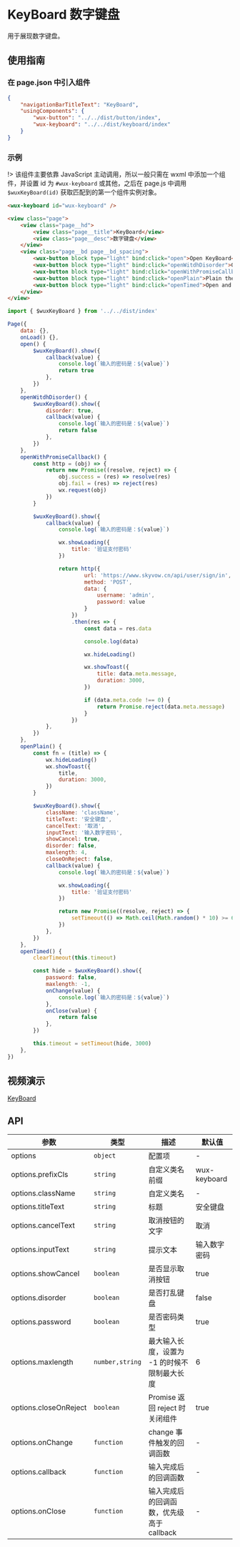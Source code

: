 # KeyBoard 数字键盘

用于展现数字键盘。

## 使用指南

### 在 page.json 中引入组件

```json
{
    "navigationBarTitleText": "KeyBoard",
    "usingComponents": {
        "wux-button": "../../dist/button/index",
        "wux-keyboard": "../../dist/keyboard/index"
    }
}
```

### 示例

!> 该组件主要依靠 JavaScript 主动调用，所以一般只需在 wxml 中添加一个组件，并设置 id 为 `#wux-keyboard` 或其他，之后在 page.js 中调用 `$wuxKeyBoard(id)` 获取匹配到的第一个组件实例对象。

```html
<wux-keyboard id="wux-keyboard" />

<view class="page">
    <view class="page__hd">
        <view class="page__title">KeyBoard</view>
        <view class="page__desc">数字键盘</view>
    </view>
    <view class="page__bd page__bd_spacing">
        <wux-button block type="light" bind:click="open">Open KeyBoard</wux-button>
        <wux-button block type="light" bind:click="openWitdhDisorder">Open a disorderly KeyBoard</wux-button>
        <wux-button block type="light" bind:click="openWithPromiseCallback">Open KeyBoard with promise callback</wux-button>
        <wux-button block type="light" bind:click="openPlain">Plain theme</wux-button>
        <wux-button block type="light" bind:click="openTimed">Open and close</wux-button>
    </view>
</view>
```

```js
import { $wuxKeyBoard } from '../../dist/index'

Page({
    data: {},
    onLoad() {},
    open() {
        $wuxKeyBoard().show({
            callback(value) {
                console.log(`输入的密码是：${value}`)
                return true
            },
        })
    },
    openWitdhDisorder() {
        $wuxKeyBoard().show({
            disorder: true,
            callback(value) {
                console.log(`输入的密码是：${value}`)
                return false
            },
        })
    },
    openWithPromiseCallback() {
        const http = (obj) => {
            return new Promise((resolve, reject) => {
                obj.success = (res) => resolve(res)
                obj.fail = (res) => reject(res)
                wx.request(obj)
            })
        }

        $wuxKeyBoard().show({
            callback(value) {
                console.log(`输入的密码是：${value}`)

                wx.showLoading({
                    title: '验证支付密码'
                })

                return http({
                        url: 'https://www.skyvow.cn/api/user/sign/in',
                        method: 'POST',
                        data: {
                            username: 'admin',
                            password: value
                        }
                    })
                    .then(res => {
                        const data = res.data

                        console.log(data)

                        wx.hideLoading()

                        wx.showToast({
                            title: data.meta.message,
                            duration: 3000,
                        })

                        if (data.meta.code !== 0) {
                            return Promise.reject(data.meta.message)
                        }
                    })
            },
        })
    },
    openPlain() {
        const fn = (title) => {
            wx.hideLoading()
            wx.showToast({
                title,
                duration: 3000,
            })
        }

        $wuxKeyBoard().show({
            className: 'className',
            titleText: '安全键盘',
            cancelText: '取消',
            inputText: '输入数字密码',
            showCancel: true,
            disorder: false,
            maxlength: 4,
            closeOnReject: false,
            callback(value) {
                console.log(`输入的密码是：${value}`)

                wx.showLoading({
                    title: '验证支付密码'
                })

                return new Promise((resolve, reject) => {
                    setTimeout(() => Math.ceil(Math.random() * 10) >= 6 ? resolve(fn('密码正确')) : reject(fn('密码错误')), 3000)
                })
            },
        })
    },
    openTimed() {
        clearTimeout(this.timeout)

        const hide = $wuxKeyBoard().show({
            password: false,
            maxlength: -1,
            onChange(value) {
                console.log(`输入的密码是：${value}`)
            },
            onClose(value) {
                return false
            },
        })

        this.timeout = setTimeout(hide, 3000)
    },
})
```

## 视频演示

[KeyBoard](./_media/keyboard.mp4 ':include :type=iframe width=375px height=667px')

## API

| 参数 | 类型 | 描述 | 默认值 |
| --- | --- | --- | --- |
| options | `object` | 配置项 | - |
| options.prefixCls | `string` | 自定义类名前缀 | wux-keyboard |
| options.className | `string` | 自定义类名 | - |
| options.titleText | `string` | 标题 | 安全键盘 |
| options.cancelText | `string` | 取消按钮的文字 | 取消 |
| options.inputText | `string` | 提示文本 | 输入数字密码 |
| options.showCancel | `boolean` | 是否显示取消按钮 | true |
| options.disorder | `boolean` | 是否打乱键盘 | false |
| options.password | `boolean` | 是否密码类型 | true |
| options.maxlength | `number,string` | 最大输入长度，设置为 -1 的时候不限制最大长度 | 6 |
| options.closeOnReject | `boolean` | Promise 返回 reject 时关闭组件 | true |
| options.onChange | `function` | change 事件触发的回调函数 | - |
| options.callback | `function` | 输入完成后的回调函数 | - |
| options.onClose | `function` | 输入完成后的回调函数，优先级高于 callback | - |